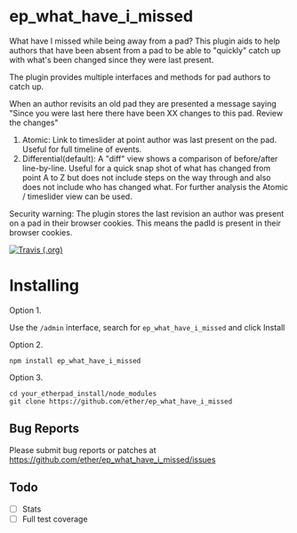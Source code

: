 ep_what_have_i_missed
=========

What have I missed while being away from a pad?  This plugin aids to help authors that have been absent from a pad to be able to "quickly" catch up with what's been changed since they were last present.

The plugin provides multiple interfaces and methods for pad authors to catch up.

When an author revisits an old pad they are presented a message saying "Since you were last here there have been XX changes to this pad.  Review the changes"

1. Atomic: Link to timeslider at point author was last present on the pad.  Useful for full timeline of events.
2. Differential(default): A "diff" view shows a comparison of before/after line-by-line.  Useful for a quick snap shot of what has changed from point A to Z but does not include steps on the way through and also does not include who has changed what.  For further analysis the Atomic / timeslider view can be used.

Security warning: The plugin stores the last revision an author was present on a pad in their browser cookies.  This means the padId is present in their browser cookies.


[![Travis (.org)](https://img.shields.io/travis/ether/ep_what_have_i_missed)](https://travis-ci.org/github/ether/ep_what_have_i_missed)

# Installing

Option 1.

Use the ``/admin`` interface, search for ``ep_what_have_i_missed`` and click Install

Option 2.
```
npm install ep_what_have_i_missed
```
Option 3.
```
cd your_etherpad_install/node_modules
git clone https://github.com/ether/ep_what_have_i_missed
```

## Bug Reports

Please submit bug reports or patches at https://github.com/ether/ep_what_have_i_missed/issues

## Todo
- [ ] Stats
- [ ] Full test coverage
